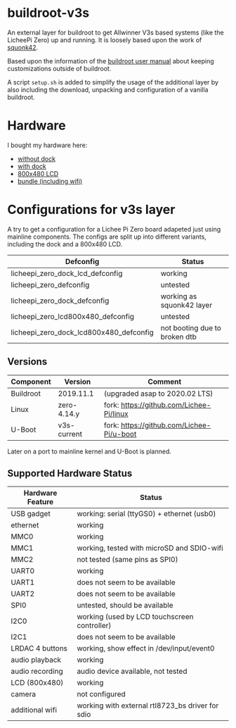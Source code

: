 # buildroot-v3s #

An external layer for buildroot to get Allwinner V3s based systems (like the
LicheePi Zero) up and running. It is loosely based upon the work of
[squonk42](https://github.com/Squonk42/buildroot-licheepi-zero).

Based upon the information of the
[buildroot user manual](https://buildroot.org/downloads/manual/manual.html)
about keeping customizations outside of buildroot.

A script `setup.sh` is added to simplify the usage of the additional layer
by also including the download, unpacking and configuration of a vanilla
buildroot.

# Hardware #

I bought my hardware here:
* [without dock](https://www.banggood.com/Lichee-Pi-Zero-1_2GHz-Cortex-A7-512Mbit-DDR-Core-Board-Development-Board-Mini-PC-p-1351124.html)
* [with dock](https://www.banggood.com/LicheePi-Zero-1GHz-Cortex-A7-512Mbit-DDR-Development-Board-Mini-PC-p-1337966.html)
* [800x480 LCD](https://www.banggood.com/Lichee-Pi-5-inch-LCD-Display-RTP-800480-Resolution-With-4-wire-Resistive-Touch-Screen-p-1340806.html)
* [bundle (including wifi)](http://www.aliexpress.com/item/4000079405909.html)

# Configurations for v3s layer #

A try to get a configuration for a Lichee Pi Zero board adapeted just using
mainline components. The configs are split up into different variants,
including the dock and a 800x480 LCD.

| Defconfig                               | Status                           |
| --------------------------------------- | -------------------------------- |
| licheepi_zero_dock_lcd_defconfig        | working                          |
| licheepi_zero_defconfig                 | untested                         |
| licheepi_zero_dock_defconfig            | working as squonk42 layer        |
| licheepi_zero_lcd800x480_defconfig      | untested                         |
| licheepi_zero_dock_lcd800x480_defconfig | not booting due to broken dtb    |

## Versions ##

| Component | Version     | Comment                                          |
| --------- | ----------- | ------------------------------------------------ |
| Buildroot | 2019.11.1   | (upgraded asap to 2020.02 LTS)                   |
| Linux     | zero-4.14.y | fork: https://github.com/Lichee-Pi/linux         |
| U-Boot    | v3s-current | fork: https://github.com/Lichee-Pi/u-boot        |

Later on a port to mainline kernel and U-Boot is planned.

## Supported Hardware Status ##

| Hardware Feature | Status                                                  |
| -----------------| ------------------------------------------------------- |
| USB gadget       | working: serial (ttyGS0) + ethernet (usb0)              |
| ethernet         | working                                                 |
| MMC0             | working                                                 |
| MMC1             | working, tested with microSD and SDIO-wifi              |
| MMC2             | not tested (same pins as SPI0)                          |
| UART0            | working                                                 |
| UART1            | does not seem to be available                           |
| UART2            | does not seem to be available                           |
| SPI0             | untested, should be available                           |
| I2C0             | working (used by LCD touchscreen controller)            |
| I2C1             | does not seem to be available                           |
| LRDAC 4 buttons  | working, show effect in /dev/input/event0               |
| audio playback   | working                                                 |
| audio recording  | audio device available, not tested                      |
| LCD (800x480)    | working                                                 |
| camera           | not configured                                          |
| additional wifi  | working with external rtl8723_bs driver for sdio        |
